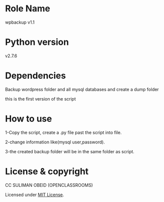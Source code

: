 # Role Name


wpbackup v1.1

# Python version


v2.7.6


# Dependencies


Backup wordpress folder and all mysql databases and create a dump folder

this is the first version of the script 

# How to use
1-Copy the script, create a .py file past the script into file.

2-change information like(mysql user,password).

3-the created backup folder will be in the same folder as script.

# License & copyright
CC SULIMAN OBEID (OPENCLASSROOMS)

Licensed under [MIT License](LICENSE). 
